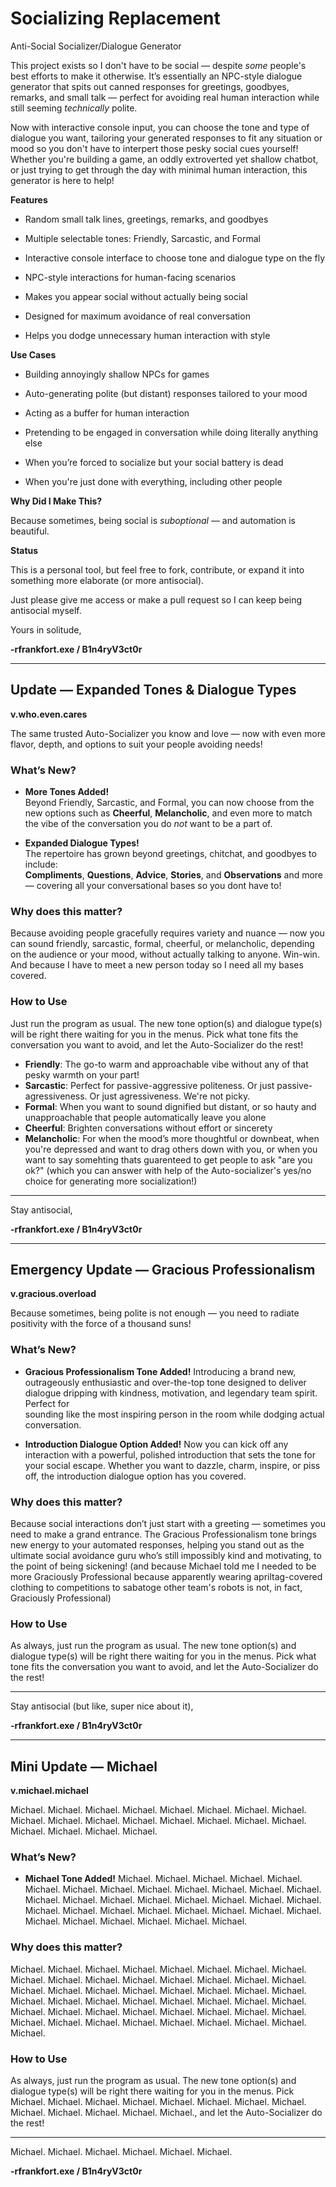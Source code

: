 # Socializing Replacement
Anti-Social Socializer/Dialogue Generator

This project exists so I don't have to be social — despite *some* people's best efforts to make it otherwise.
It’s essentially an NPC-style dialogue generator that spits out canned responses for greetings, goodbyes, remarks, and small talk — perfect for avoiding real human interaction while still seeming *technically* polite.

Now with interactive console input, you can choose the tone and type of dialogue you want, tailoring your generated responses to fit any situation or mood so you don't have to interpert those pesky social cues yourself! Whether you're building a game, an oddly extroverted yet shallow chatbot, or just trying to get through the day with minimal human interaction, this generator is here to help!



**Features**

 
   - Random small talk lines, greetings, remarks, and goodbyes

   - Multiple selectable tones: Friendly, Sarcastic, and Formal

   - Interactive console interface to choose tone and dialogue type on the fly

   - NPC-style interactions for human-facing scenarios

   - Makes you appear social without actually being social

   - Designed for maximum avoidance of real conversation

   - Helps you dodge unnecessary human interaction with style
     



**Use Cases**

  
  - Building annoyingly shallow NPCs for games 

  - Auto-generating polite (but distant) responses tailored to your mood

  - Acting as a buffer for human interaction

  - Pretending to be engaged in conversation while doing literally anything else

  - When you’re forced to socialize but your social battery is dead

  - When you're just done with everything, including other people



**Why Did I Make This?**
  
  
  Because sometimes, being social is *suboptional* — and automation is beautiful.



**Status**

  
  This is a personal tool, but feel free to fork, contribute, or expand it into something more elaborate (or more antisocial).

  Just please give me access or make a pull request so I can keep being antisocial myself.


Yours in solitude,
  
 
  **-rfrankfort.exe / B1n4ryV3ct0r**

--------------------------------------------------------------

## Update — Expanded Tones & Dialogue Types

**v.who.even.cares**

 The same trusted Auto-Socializer you know and love — now with even more flavor, depth, and options to suit your people avoiding needs!


### What’s New?

- **More Tones Added!**  
  Beyond Friendly, Sarcastic, and Formal, you can now choose from the new options such as **Cheerful**, **Melancholic**, and even more to match the vibe of the conversation you do
  *not* want to be a part of.

- **Expanded Dialogue Types!**  
  The repertoire has grown beyond greetings, chitchat, and goodbyes to include:  
  **Compliments**, **Questions**, **Advice**, **Stories**, and **Observations** and more — covering all your conversational bases so you dont have to!


### Why does this matter?

Because avoiding people gracefully requires variety and nuance — now you can sound friendly, sarcastic, formal, cheerful, or melancholic, depending on the audience or your mood, without actually talking to anyone. Win-win. And because I have to meet a new person today so I need all my bases covered.


### How to Use

Just run the program as usual. The new tone option(s) and dialogue type(s) will be right there waiting for you in the menus. Pick what tone fits the conversation you want to 
avoid, and let the Auto-Socializer do the rest!


- **Friendly**: The go-to warm and approachable vibe without any of that pesky warmth on your part! 
- **Sarcastic**: Perfect for passive-aggressive politeness. Or just passive-agressiveness. Or just agressiveness. We're not picky.
- **Formal**: When you want to sound dignified but distant, or so hauty and unapproachable that people automatically leave you alone
- **Cheerful**: Brighten conversations without effort or sincerety  
- **Melancholic**: For when the mood’s more thoughtful or downbeat, when you're depressed and want to drag others down with you, or when you want to say somehting thats guarenteed
   to get people to ask "are you ok?" (which you can answer with help of the Auto-socializer's yes/no choice for generating more socialization!)


------------

Stay antisocial, 

**-rfrankfort.exe / B1n4ryV3ct0r**

--------------------------------------------------------------

## Emergency Update — Gracious Professionalism 

**v.gracious.overload**

Because sometimes, being polite is not enough — you need to radiate positivity with the force of a thousand suns!


### What’s New?

- **Gracious Professionalism Tone Added!**
 Introducing a brand new, outrageously enthusiastic and over-the-top tone designed to deliver dialogue dripping with kindness, motivation, and legendary team spirit. Perfect for  
 sounding like the most inspiring person in the room while dodging actual conversation.

- **Introduction Dialogue Option Added!**
 Now you can kick off any interaction with a powerful, polished introduction that sets the tone for your social escape. Whether you want to dazzle, charm, inspire, or piss off,
 the introduction dialogue option has you covered.


### Why does this matter?

Because social interactions don’t just start with a greeting — sometimes you need to make a grand entrance. The Gracious Professionalism tone brings new energy to your automated 
responses, helping you stand out as the ultimate social avoidance guru who’s still impossibly kind and motivating, to the point of being sickening! (and because Michael told me I 
needed to be more Graciously Professional because apparently wearing apriltag-covered clothing to competitions to sabatoge other team's robots is not, in fact, Graciously 
Professional)


### How to Use

As always, just run the program as usual. The new tone option(s) and dialogue type(s) will be right there waiting for you in the menus. Pick what tone fits the conversation you 
want to avoid, and let the Auto-Socializer do the rest!

------------

Stay antisocial (but like, super nice about it),

**-rfrankfort.exe / B1n4ryV3ct0r**

--------------------------------------------------------------

## Mini Update — Michael

**v.michael.michael**

Michael. Michael. Michael. Michael. Michael. Michael. Michael. Michael. Michael. Michael. Michael. Michael. Michael. Michael. Michael. Michael. Michael. Michael. Michael. Michael.


### What’s New?

- **Michael Tone Added!**
Michael. Michael. Michael. Michael. Michael. Michael. Michael. Michael. Michael. Michael. Michael. Michael. Michael. Michael. Michael. Michael. Michael. Michael. Michael. Michael.
Michael. Michael. Michael. Michael. Michael. Michael. Michael. Michael. Michael. Michael. Michael. Michael. Michael. Michael. Michael. 


### Why does this matter?

Michael. Michael. Michael. Michael. Michael. Michael. Michael. Michael. Michael. Michael. Michael. Michael. Michael. Michael. Michael. Michael. Michael. Michael. Michael. Michael. 
Michael. Michael. Michael. Michael. Michael. Michael. Michael. Michael. Michael. Michael. Michael. Michael. Michael. Michael. Michael. Michael. Michael. Michael. Michael. Michael. 
Michael. Michael. Michael. Michael. Michael. Michael. Michael. Michael. Michael. 

### How to Use

As always, just run the program as usual. The new tone option(s) and dialogue type(s) will be right there waiting for you in the menus. Pick Michael. Michael. Michael. Michael. Michael. Michael. Michael. Michael. Michael. Michael. Michael. Michael. Michael., and let the Auto-Socializer do the rest!

------------

Michael. Michael. Michael. Michael. Michael. Michael. 

**-rfrankfort.exe / B1n4ryV3ct0r**
